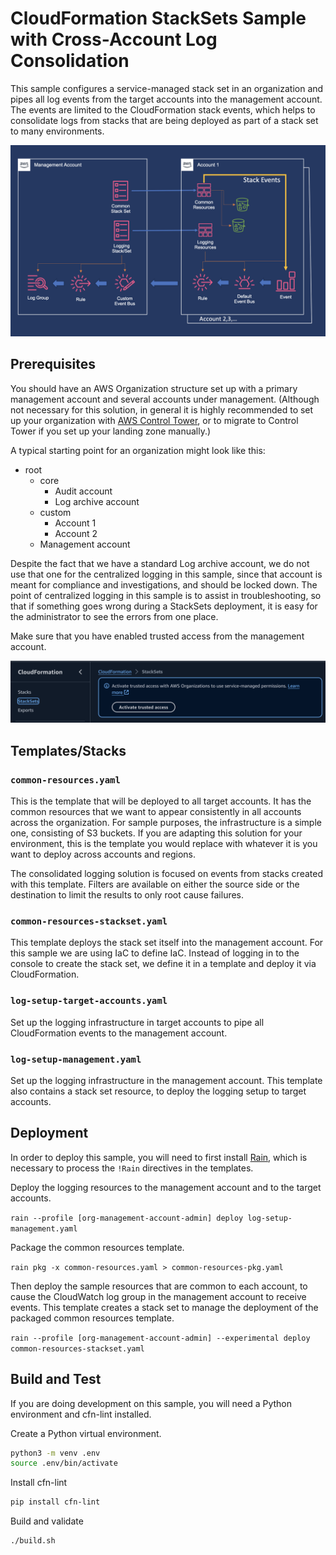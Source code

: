 # CloudFormation StackSets Sample with Cross-Account Log Consolidation

This sample configures a service-managed stack set in an organization and pipes
all log events from the target accounts into the management account. The events 
are limited to the CloudFormation stack events, which helps to consolidate logs 
from stacks that are being deployed as part of a stack set to many environments.

<img src="stacksetslogging.png" />

## Prerequisites

You should have an AWS Organization structure set up with a primary management
account and several accounts under management. (Although not necessary for this
solution, in general it is highly recommended to set up your organization with
[AWS Control Tower](https://aws.amazon.com/controltower/), or to migrate to
Control Tower if you set up your landing zone manually.)

A typical starting point for an organization might look like this:

- root
  - core
    - Audit account
    - Log archive account
  - custom
    - Account 1
    - Account 2
  - Management account

Despite the fact that we have a standard Log archive account, we do not use
that one for the centralized logging in this sample, since that account is
meant for compliance and investigations, and should be locked down. The point
of centralized logging in this sample is to assist in troubleshooting, so that
if something goes wrong during a StackSets deployment, it is easy for the
administrator to see the errors from one place.

Make sure that you have enabled trusted access from the management account.

<img src="activate-trusted.png" />

## Templates/Stacks

### `common-resources.yaml`

This is the template that will be deployed to all target accounts. It has the
common resources that we want to appear consistently in all accounts across the
organization. For sample purposes, the infrastructure is a simple one,
consisting of S3 buckets. If you are adapting this solution for your
environment, this is the template you would replace with whatever it is you
want to deploy across accounts and regions.

The consolidated logging solution is focused on events from stacks created with
this template. Filters are available on either the source side or the
destination to limit the results to only root cause failures.

### `common-resources-stackset.yaml`

This template deploys the stack set itself into the management account. For
this sample we are using IaC to define IaC. Instead of logging in to the
console to create the stack set, we define it in a template and deploy it via
CloudFormation.

### `log-setup-target-accounts.yaml`

Set up the logging infrastructure in target accounts to pipe all CloudFormation 
events to the management account.

### `log-setup-management.yaml`

Set up the logging infrastructure in the management account. This template also 
contains a stack set resource, to deploy the logging setup to target accounts.

## Deployment

In order to deploy this sample, you will need to first install
[Rain](https://github.com/aws-cloudformation/rain), which is necessary to
process the `!Rain` directives in the templates.

Deploy the logging resources to the management account and to the target accounts.

`rain --profile [org-management-account-admin] deploy log-setup-management.yaml`

Package the common resources template.

`rain pkg -x common-resources.yaml > common-resources-pkg.yaml`

Then deploy the sample resources that are common to each account, to cause the
CloudWatch log group in the management account to receive events. This template 
creates a stack set to manage the deployment of the packaged common resources template.

`rain --profile [org-management-account-admin] --experimental deploy common-resources-stackset.yaml`

## Build and Test

If you are doing development on this sample, you will need a Python environment
and cfn-lint installed.

Create a Python virtual environment.

```sh
python3 -m venv .env
source .env/bin/activate
```

Install cfn-lint

```sh
pip install cfn-lint
```

Build and validate

```sh
./build.sh
```


